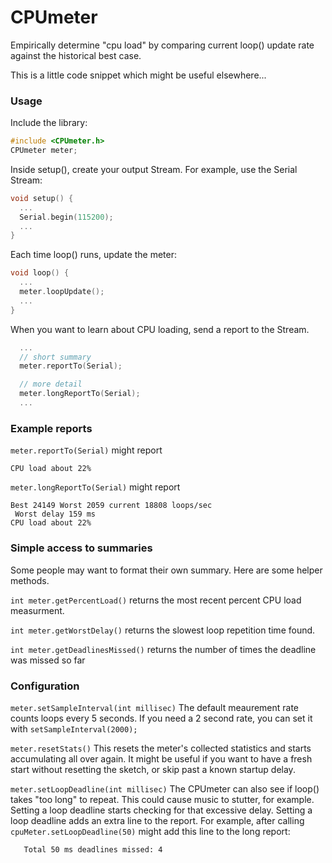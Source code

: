 # CPUmeter
Empirically determine "cpu load" by comparing current loop() update rate against the historical best case.

This is a little code snippet which might be useful elsewhere...

### Usage
Include the library:
```cpp
#include <CPUmeter.h>
CPUmeter meter;
```

Inside setup(), create your output Stream.  For example, use the Serial Stream:
```cpp
void setup() {
  ...
  Serial.begin(115200);
  ...
}
```

Each time loop() runs, update the meter:
```cpp
void loop() {
  ...
  meter.loopUpdate();
  ...
}
```

When you want to learn about CPU loading, send a report to the Stream.
```cpp
  ...
  // short summary
  meter.reportTo(Serial);

  // more detail
  meter.longReportTo(Serial);
  ...
```

### Example reports

```meter.reportTo(Serial)``` might report

```
CPU load about 22%
```

```meter.longReportTo(Serial)``` might report

```
Best 24149 Worst 2059 current 18808 loops/sec
 Worst delay 159 ms
CPU load about 22%
```

### Simple access to summaries
Some people may want to format their own summary.  Here are some helper methods.

```int meter.getPercentLoad()``` returns the most recent percent CPU load measurment.

```int meter.getWorstDelay()``` returns the slowest loop repetition time found.

```int meter.getDeadlinesMissed()``` returns the number of times the deadline was missed so far

### Configuration
```meter.setSampleInterval(int millisec)```
The default meaurement rate counts loops every 5 seconds.  If you need a 2 second rate, you can set it with ```setSampleInterval(2000);```

```meter.resetStats()```
This resets the meter's collected statistics and starts accumulating all over again.  It might be useful if you want to have a fresh start without resetting the sketch, or skip past a known startup delay.

```meter.setLoopDeadline(int millisec)```
The CPUmeter can also see if loop() takes "too long" to repeat.  This could cause music to stutter, for example.  Setting a loop deadline starts checking for that excessive delay.
Setting a loop deadline adds an extra line to the report.  For example, after calling ```cpuMeter.setLoopDeadline(50)``` might add this line to the long report:
```
   Total 50 ms deadlines missed: 4
```
